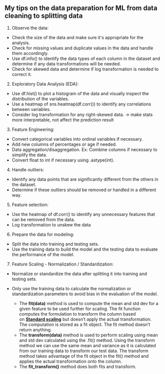 ## My tips on the data preparation for ML from data cleaning to splitting data

1. Observe the data:
  - Check the size of the data and make sure it's appropriate for the analysis.
  - Check for missing values and duplicate values in the data and handle them accordingly.
  - Use df.info() to identify the data types of each column in the dataset and determine if any data transformations will be needed.
  - Check for skewed data and determine if log transformation is needed to correct it.

2. Exploratory Data Analysis (EDA):
  - Use df.hist() to plot a histogram of the data and visually inspect the distribution of the variables.
  - Use a heatmap of sns.heatmap(df.corr()) to identify any correlations between variables.
  - Consider log transformation for any right-skewed data. -> make stats more interpretable, not affect the prediction result

3. Feature Engineering:
  - Convert categorical variables into ordinal variables if necessary.
  - Add new columns of percentages or age if needed.
  - Data aggregation/disaggregation. Ex: Combine columns if necessary to simplify the data.
  - Convert float to int if necessary using .astype(int).

4. Handle outliers:
  - Identify any data points that are significantly different from the others in the dataset.
  - Determine if these outliers should be removed or handled in a different way.

5. Feature selection:
  - Use the heatmap of df.corr() to identify any unnecessary features that can be removed from the data.
  - Log transformation to unskew the data
  
6. Prepare the data for modeling:
  - Split the data into training and testing sets.
  - Use the training data to build the model and the testing data to evaluate the performance of the model.
 
7. Feature Scaling - Normalization / Standardization:
  - Normalize or standardize the data after splitting it into training and testing sets.
  - Only use the training data to calculate the normalization or standardization parameters to avoid bias in the evaluation of the model.

    - The **fit(data)** method is used to compute the mean and std dev for a given feature to be used further for scaling. The fit function computes the formulation to transform the column based on **[Standard scaling](https://www.geeksforgeeks.org/data-pre-processing-wit-sklearn-using-standard-and-minmax-scaler/)** but doesn’t apply the actual transformation. The computation is stored as a fit object. The fit method doesn’t return anything.
    - The **transform(data)** method is used to perform scaling using mean and std dev calculated using the .fit() method. Using the transform method we can use the same mean and variance as it is calculated from our training data to transform our test data. The transform method takes advantage of the fit object in the fit() method and applies the actual transformation onto the column.
    - The **fit_transform()** method does both fits and transform.
